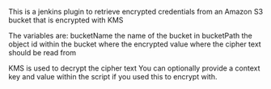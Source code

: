 This is a jenkins plugin to retrieve encrypted credentials from an Amazon S3 bucket that is encrypted with KMS

The variables are:
bucketName the name of the bucket in
bucketPath the object id within the bucket where the encrypted value where the cipher text should be read from

KMS is used to decrypt the cipher text
You can optionally provide a context key and value within the script if you used this to encrypt with.

